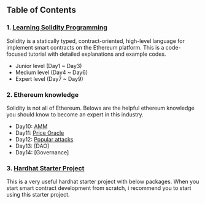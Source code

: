 ## Table of Contents


### 1. [Learning Solidity Programming](/solidity-development)
Solidity is a statically typed, contract-oriented, high-level language for implement smart contracts on the Ethereum platform. This is a code-focused tutorial with detailed explanations and example codes.

- Junior level (Day1 ~ Day3)
- Medium level (Day4 ~ Day6)
- Expert level (Day7 ~ Day9)


### 2. Ethereum knowledge
Solidity is not all of Ethereum. Belows are the helpful ethereum knowledge you should know to become an expert in this industry.

- Day10: [AMM](/ethereum/AMM.md)
- Day11: [Price Oracle](/ethereum/price-oracle.md)
- Day12: [Popular attacks](/ethereum/attacks.md)
- Day13: [DAO]
- Day14: [Governance]


### 3. [Hardhat Starter Project](https://github.com/commonlot/hardhat-starter)
This is a very useful hardhat starter project with below packages.
When you start smart contract development from scratch, i recommend you to start using this starter project.

